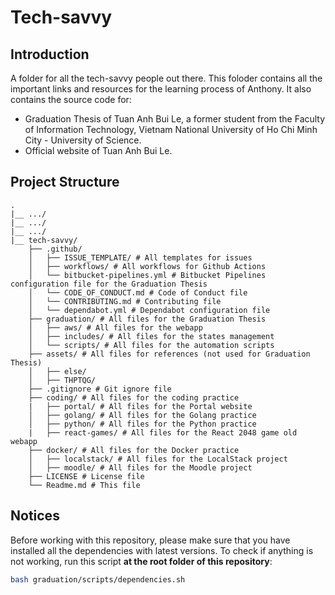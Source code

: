 # Tech-savvy

## Introduction

A folder for all the tech-savvy people out there. This foloder contains all the important links and resources for the learning process of Anthony. It also contains the source code for:

- Graduation Thesis of Tuan Anh Bui Le, a former student from the Faculty of Information Technology, Vietnam National University of Ho Chi Minh City - University of Science.
- Official website of Tuan Anh Bui Le.

## Project Structure

```
.
|__ .../
|__ .../
|__ .../
|__ tech-savvy/
    ├── .github/
    │   ├── ISSUE_TEMPLATE/ # All templates for issues
    │   ├── workflows/ # All workflows for Github Actions
    │   └── bitbucket-pipelines.yml # Bitbucket Pipelines configuration file for the Graduation Thesis
    │   └── CODE_OF_CONDUCT.md # Code of Conduct file
    │   └── CONTRIBUTING.md # Contributing file
    │   └── dependabot.yml # Dependabot configuration file
    ├── graduation/ # All files for the Graduation Thesis
    │   ├── aws/ # All files for the webapp
    │   ├── includes/ # All files for the states management
    │   └── scripts/ # All files for the automation scripts
    ├── assets/ # All files for references (not used for Graduation Thesis)
    │   ├── else/
    │   ├── THPTQG/
    ├── .gitignore # Git ignore file
    ├── coding/ # All files for the coding practice
    |   ├── portal/ # All files for the Portal website
    │   ├── golang/ # All files for the Golang practice
    │   ├── python/ # All files for the Python practice
    |   ├── react-games/ # All files for the React 2048 game old webapp
    ├── docker/ # All files for the Docker practice
    │   ├── localstack/ # All files for the LocalStack project
    │   ├── moodle/ # All files for the Moodle project
    ├── LICENSE # License file
    └── Readme.md # This file
```

## Notices

Before working with this repository, please make sure that you have installed all the
dependencies with latest versions. To check if anything is not working,
run this script **at the root folder of this repository**:

```bash
bash graduation/scripts/dependencies.sh
```
